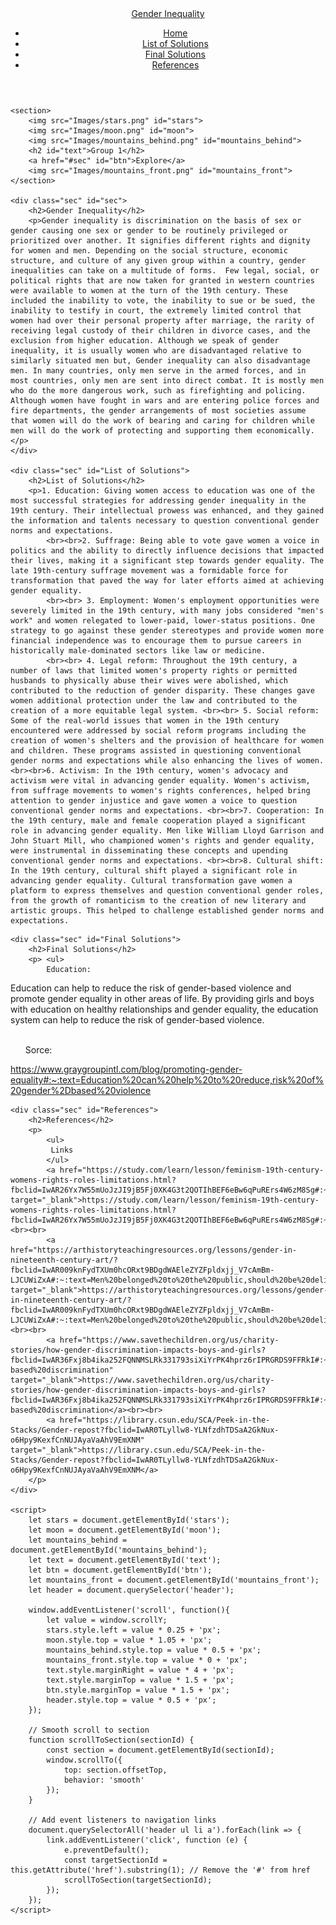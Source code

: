 <!DOCTYPE html>
<html>
<head>
    <title>Gender Inequality Solutions | Group 1</title>
    <link rel="stylesheet" type="text/css" href="style.css">
</head>
<body>
    <header>
        <a href="#" class="logo">Gender Inequality</a>
        <ul>
            <li><a href="#home" class="active">Home</a></li>
            <li><a href="#List of Solutions">List of Solutions</a></li>
            <li><a href="#Final Solutions">Final Solutions</a></li>
            <li><a href="#References">References</a></li>
        </ul>
    </header>

    <section>
        <img src="Images/stars.png" id="stars">
        <img src="Images/moon.png" id="moon">
        <img src="Images/mountains_behind.png" id="mountains_behind">
        <h2 id="text">Group 1</h2>
        <a href="#sec" id="btn">Explore</a>
        <img src="Images/mountains_front.png" id="mountains_front">
    </section>

    <div class="sec" id="sec">
        <h2>Gender Inequality</h2>
        <p>Gender inequality is discrimination on the basis of sex or gender causing one sex or gender to be routinely privileged or prioritized over another. It signifies different rights and dignity for women and men. Depending on the social structure, economic structure, and culture of any given group within a country, gender inequalities can take on a multitude of forms.  Few legal, social, or political rights that are now taken for granted in western countries were available to women at the turn of the 19th century. These included the inability to vote, the inability to sue or be sued, the inability to testify in court, the extremely limited control that women had over their personal property after marriage, the rarity of receiving legal custody of their children in divorce cases, and the exclusion from higher education. Although we speak of gender inequality, it is usually women who are disadvantaged relative to similarly situated men but, Gender inequality can also disadvantage men. In many countries, only men serve in the armed forces, and in most countries, only men are sent into direct combat. It is mostly men who do the more dangerous work, such as firefighting and policing. Although women have fought in wars and are entering police forces and fire departments, the gender arrangements of most societies assume that women will do the work of bearing and caring for children while men will do the work of protecting and supporting them economically.</p>
    </div>

    <div class="sec" id="List of Solutions">
        <h2>List of Solutions</h2>
        <p>1. Education: Giving women access to education was one of the most successful strategies for addressing gender inequality in the 19th century. Their intellectual prowess was enhanced, and they gained the information and talents necessary to question conventional gender norms and expectations.
            <br><br>2. Suffrage: Being able to vote gave women a voice in politics and the ability to directly influence decisions that impacted their lives, making it a significant step towards gender equality. The late 19th-century suffrage movement was a formidable force for transformation that paved the way for later efforts aimed at achieving gender equality.
            <br><br> 3. Employment: Women's employment opportunities were severely limited in the 19th century, with many jobs considered "men's work" and women relegated to lower-paid, lower-status positions. One strategy to go against these gender stereotypes and provide women more financial independence was to encourage them to pursue careers in historically male-dominated sectors like law or medicine.
            <br><br> 4. Legal reform: Throughout the 19th century, a number of laws that limited women's property rights or permitted husbands to physically abuse their wives were abolished, which contributed to the reduction of gender disparity. These changes gave women additional protection under the law and contributed to the creation of a more equitable legal system. <br><br> 5. Social reform: Some of the real-world issues that women in the 19th century encountered were addressed by social reform programs including the creation of women's shelters and the provision of healthcare for women and children. These programs assisted in questioning conventional gender norms and expectations while also enhancing the lives of women. <br><br>6. Activism: In the 19th century, women's advocacy and activism were vital in advancing gender equality. Women's activism, from suffrage movements to women's rights conferences, helped bring attention to gender injustice and gave women a voice to question conventional gender norms and expectations. <br><br>7. Cooperation: In the 19th century, male and female cooperation played a significant role in advancing gender equality. Men like William Lloyd Garrison and John Stuart Mill, who championed women's rights and gender equality, were instrumental in disseminating these concepts and upending conventional gender norms and expectations. <br><br>8. Cultural shift: In the 19th century, cultural shift played a significant role in advancing gender equality. Cultural transformation gave women a platform to express themselves and question conventional gender roles, from the growth of romanticism to the creation of new literary and artistic groups. This helped to challenge established gender norms and expectations.
</p>
    </div>

    <div class="sec" id="Final Solutions">
        <h2>Final Solutions</h2>
        <p> <ul>
            Education:
Education can help to reduce the risk of gender-based violence and promote gender equality in other areas of life. By providing girls and boys with education on healthy relationships and gender equality, the education system can help to reduce the risk of gender-based violence.
        </ul><br><br><ul>Sorce:</ul>
        <a href="https://www.graygroupintl.com/blog/promoting-gender-equality#:~:text=Education%20can%20help%20to%20reduce,risk%20of%20gender%2Dbased%20violence">https://www.graygroupintl.com/blog/promoting-gender-equality#:~:text=Education%20can%20help%20to%20reduce,risk%20of%20gender%2Dbased%20violence</a>
</p>
    </div>

    <div class="sec" id="References">
        <h2>References</h2>
        <p>
            <ul>
             Links 
            </ul>
            <a href="https://study.com/learn/lesson/feminism-19th-century-womens-rights-roles-limitations.html?fbclid=IwAR26Yx7W55mUoJzJI9jB5Fj0XK4G3t2QOTIhBEF6eBw6qPuRErs4W6zM8Sg#:~:text=Women%20had%20few%20rights%20in,generally%20controlled%20by%20their%20husbands" target="_blank">https://study.com/learn/lesson/feminism-19th-century-womens-rights-roles-limitations.html?fbclid=IwAR26Yx7W55mUoJzJI9jB5Fj0XK4G3t2QOTIhBEF6eBw6qPuRErs4W6zM8Sg#:~:text=Women%20had%20few%20rights%20in,generally%20controlled%20by%20their%20husbands</a><br><br>
            <a href="https://arthistoryteachingresources.org/lessons/gender-in-nineteenth-century-art/?fbclid=IwAR009knFydTXUm0hcORxt9BDgdWAEleZYZFpldxjj_V7cAmBm-LJCUWiZxA#:~:text=Men%20belonged%20to%20the%20public,should%20be%20delicate%20and%20demure" target="_blank">https://arthistoryteachingresources.org/lessons/gender-in-nineteenth-century-art/?fbclid=IwAR009knFydTXUm0hcORxt9BDgdWAEleZYZFpldxjj_V7cAmBm-LJCUWiZxA#:~:text=Men%20belonged%20to%20the%20public,should%20be%20delicate%20and%20demure</a><br><br>
            <a href="https://www.savethechildren.org/us/charity-stories/how-gender-discrimination-impacts-boys-and-girls?fbclid=IwAR36Fxj8b4ika252FQNNMSLRk331793siXiYrPK4hprz6rIPRGRDS9FFRkI#:~:text=Gender%20inequality%20is%20discrimination%20on,violated%20by%20gender-based%20discrimination" target="_blank">https://www.savethechildren.org/us/charity-stories/how-gender-discrimination-impacts-boys-and-girls?fbclid=IwAR36Fxj8b4ika252FQNNMSLRk331793siXiYrPK4hprz6rIPRGRDS9FFRkI#:~:text=Gender%20inequality%20is%20discrimination%20on,violated%20by%20gender-based%20discrimination</a><br><br>
            <a href="https://library.csun.edu/SCA/Peek-in-the-Stacks/Gender-repost?fbclid=IwAR0TLyllw8-YLNfzdhTDSaA2GkNux-o6Hpy9KexfCnNUJAyaVaAhV9EmXNM" target="_blank">https://library.csun.edu/SCA/Peek-in-the-Stacks/Gender-repost?fbclid=IwAR0TLyllw8-YLNfzdhTDSaA2GkNux-o6Hpy9KexfCnNUJAyaVaAhV9EmXNM</a>
        </p>
    </div>

    <script>
        let stars = document.getElementById('stars');
        let moon = document.getElementById('moon'); 
        let mountains_behind = document.getElementById('mountains_behind'); 
        let text = document.getElementById('text');
        let btn = document.getElementById('btn');
        let mountains_front = document.getElementById('mountains_front');
        let header = document.querySelector('header');
        
        window.addEventListener('scroll', function(){
            let value = window.scrollY;
            stars.style.left = value * 0.25 + 'px';
            moon.style.top = value * 1.05 + 'px';
            mountains_behind.style.top = value * 0.5 + 'px';
            mountains_front.style.top = value * 0 + 'px';
            text.style.marginRight = value * 4 + 'px';
            text.style.marginTop = value * 1.5 + 'px';
            btn.style.marginTop = value * 1.5 + 'px';
            header.style.top = value * 0.5 + 'px';
        });

        // Smooth scroll to section
        function scrollToSection(sectionId) {
            const section = document.getElementById(sectionId);
            window.scrollTo({
                top: section.offsetTop,
                behavior: 'smooth'
            });
        }

        // Add event listeners to navigation links
        document.querySelectorAll('header ul li a').forEach(link => {
            link.addEventListener('click', function (e) {
                e.preventDefault();
                const targetSectionId = this.getAttribute('href').substring(1); // Remove the '#' from href
                scrollToSection(targetSectionId);
            });
        });
    </script>
</body>
</html>

